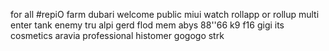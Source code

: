 for all #repiO
farm
dubari
welcome
public
miui
watch
rollapp
or rollup
multi
enter
tank
enemy
tru
alpi
gerd
flod
mem
abys
88''66
k9
f16
gigi its cosmetics
aravia professional
histomer
gogogo strk
